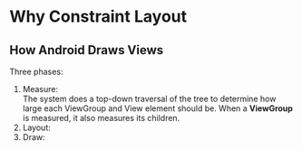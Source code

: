 # Why Constraint Layout

## How Android Draws Views
Three phases:
1. Measure: <br>
The system does a top-down traversal of the tree to determine how large each ViewGroup and View element should be. When a **ViewGroup** is measured, it also measures its children.
2. Layout: <br>
3. Draw: <br>